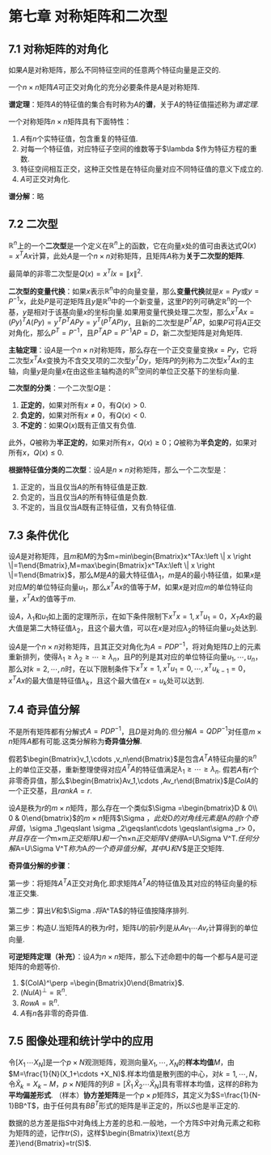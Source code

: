 # 第七章 对称矩阵和二次型



## 7.1 对称矩阵的对角化

如果$A$是对称矩阵，那么不同特征空间的任意两个特征向量是正交的.

一个$n×n$矩阵$A$可正交对角化的充分必要条件是$A$是对称矩阵.

**谱定理**：矩阵$A$的特征值的集合有时称为$A$的**谱**，关于$A$的特征值描述称为$谱定理$.

一个对称矩阵$n×n$矩阵具有下面特性：

1. $A$有$n$个实特征值，包含重复的特征值.
2. 对每一个特征值，对应特征子空间的维数等于$\lambda $作为特征方程的重数.
3. 特征空间相互正交，这种正交性是在特征向量对应不同特征值的意义下成立的.
4. $A$可正交对角化.

**谱分解**：略



## 7.2 二次型

$\mathbb{R}^{n}$上的一个**二次型**是一个定义在$\mathbb{R}^{n}$上的函数，它在向量$x$处的值可由表达式$Q(x)=x^TAx$计算，此处$A$是一个$n×n$对称矩阵，且矩阵$A$称为**关于二次型的矩阵**.

最简单的非零二次型是$Q(x)=x^TIx=\left \| x \right \|^2$.

**二次型的变量代换**：如果$x$表示$\mathbb{R}^{n}$中的向量变量，那么**变量代换**就是$x=Py$或$y=P^{-1}x$，此处$P$是可逆矩阵且$y$是$\mathbb{R}^{n}$中的一个新变量，这里$P$的列可确定$\mathbb{R}^{n}$的一个基，$y$是相对于该基向量$x$的坐标向量.如果用变量代换处理二次型，那么$x^TAx=(Py)^TA(Py)=y^TP^TAPy=y^T(P^TAP)y$，且新的二次型是$P^TAP$，如果$P$可将$A$正交对角化，那么$P^T=P^{-1}$，且$P^TAP=P^{-1}AP=D$，新二次型矩阵是对角矩阵.

**主轴定理**：设$A$是一个$n×n$对称矩阵，那么存在一个正交变量变换$x=Py$，它将二次型$x^TAx$变换为不含交叉项的二次型$y^TDy$，矩阵$P$的列称为二次型$x^TAx$的主轴，向量$y$是向量$x$在由这些主轴构造的$\mathbb{R}^{n}$空间的单位正交基下的坐标向量.

**二次型的分类**：一个二次型$Q$是：

1. **正定的**，如果对所有$x\neq 0$，有$Q(x)> 0$.
2. **负定的**，如果对所有$x\neq 0$，有$Q(x)< 0$.
3. **不定的**：如果$Q(x)$既有正值又有负值.

此外，$Q$被称为**半正定的**，如果对所有$x$，$Q(x)\geqslant 0$；$Q$被称为**半负定的**，如果对所有$x$，$Q(x)\leqslant 0$.

**根据特征值分类的二次型**：设$A$是$n×n$对称矩阵，那么一个二次型是：

1. 正定的，当且仅当$A$的所有特征值是正数.
2. 负定的，当且仅当$A$的所有特征值是负数.
3. 不定的，当且仅当$A$既有正特征值，又有负特征值.



## 7.3 条件优化

设$A$是对称矩阵，且$m$和$M$的为$m=min\begin{Bmatrix}x^TAx:\left \| x \right \|=1\end{Bmatrix},M=max\begin{Bmatrix}x^TAx:\left \| x \right \|=1\end{Bmatrix}$，那么$M$是$A$的最大特征值$\lambda _1$，$m$是$A$的最小特征值，如果$x$是对应$M$的单位特征向量$u_1$，那么$x^TAx$的值等于$M$，如果$x$是对应$m$的单位特征向量，$x^TAx$的值等于$m$.

设$A，\lambda_1$和$u_1$如上面的定理所示，在如下条件限制下$x^Tx=1,x^Tu_1=0$，$X_TAx$的最大值是第二大特征值$\lambda_2$，且这个最大值，可以在$x$是对应$\lambda_2$的特征向量$u_2$处达到.

设$A$是一个$n×n$对称矩阵，且其正交对角化为$A=PDP^{-1}$，将对角矩阵$D$上的元素重新排列，使得$\lambda_1\geqslant \lambda_2\geqslant \cdots \geqslant \lambda_n$，且$P$的列是其对应的单位特征向量$u_1,\cdots,u_n$，那么对$k=2,\cdots ,n$时，在以下限制条件下$x^Tx=1,x^Tu_1=0,\cdots ,x^Tu_{k-1}=0$，$x^TAx$的最大值是特征值$\lambda_k$，且这个最大值在$x=u_k$处可以达到.



## 7.4 奇异值分解

不是所有矩阵都有分解式$A=PDP^{-1}$，且$D$是对角的.但分解$A=QDP^{-1}$对任意$m×n$矩阵$A$都有可能.这类分解称为**奇异值分解**.

假若$\begin{Bmatrix}v_1,\cdots ,v_n\end{Bmatrix}$是包含$A^TA$特征向量的$\mathbb{R}^{n}$上的单位正交基，重新整理使得对应$A^TA$的特征值满足$\lambda _1\geqslant \cdots \geqslant \lambda _n$. 假若$A$有$r$个非零奇异值，那么$\begin{Bmatrix}Av_1,\cdots ,Av_r\end{Bmatrix}$是$ColA$的一个正交基，且$rankA=r$.

设$A$是秩为$r$的$m×n$矩阵，那么存在一个类似$\Sigma =\begin{bmatrix}D & 0\\ 0 & 0\end{bmatrix}$的$m×n$矩阵$\Sigma $，此处$D$的对角线元素是$A$的前$r$个奇异值，$\sigma _1\geqslant \sigma _2\geqslant\cdots \geqslant\sigma _r> 0$，并且存在一个$m×m$正交矩阵$U$和一个$n×n$正交矩阵$V$使得$A=U\Sigma V^T$.任何分解$A=U\Sigma V^T$称为$A$的一个奇异值分解，其中$U$和$V$是正交矩阵.

**奇异值分解的步骤**：

第一步：将矩阵$A^TA$正交对角化.即求矩阵$A^TA$的特征值及其对应的特征向量的标准正交集.

第二步：算出$V$和$\Sigma $.将$A^TA$的特征值按降序排列.

第三步：构造$U$.当矩阵$A$的秩为$r$时，矩阵$U$的前$r$列是从$Av_1\cdots Av_r$计算得到的单位向量.

**可逆矩阵定理（补充）**：设$A$为$n×n$矩阵，那么下述命题中的每一个都与$A$是可逆矩阵的命题等价.

1. $(ColA)^\perp =\begin{Bmatrix}0\end{Bmatrix}$.
2. $(NulA)^\perp =\mathbb{R}^n$.
3. $RowA=\mathbb{R}^n$.
4. $A$有$n$各非零的奇异值.



## 7.5 图像处理和统计学中的应用

令$[X_1\,\cdots X_N]$是一个$p×N$观测矩阵，观测向量$X_1,\cdots,X_N$的**样本均值**$M$，由$M=\frac{1}{N}(X_1+\cdots +X_N)$.样本均值是散列图的中心，对$k=1,\cdots,N$，令$\hat{X}_k=X_k-M$，$p×N$矩阵的列$B=[\hat{X}_1\,\hat{X}_2 \cdots \hat{X}_N]$具有零样本均值，这样的$B$称为**平均偏差形式**. （样本）**协方差矩阵**是一个$p×p$矩阵$S$，其定义为$S=\frac{1}{N-1}BB^T$，由于任何具有$BB^T$形式的矩阵是半正定的，所以$S$也是半正定的.

数据的总方差是指$S$中对角线上方差的总和.一般地，一个方阵$S$中对角元素之和称为矩阵的迹，记作$tr(S)$，这样$\begin{Bmatrix}\text{总方差}\end{Bmatrix}=tr(S)$.
